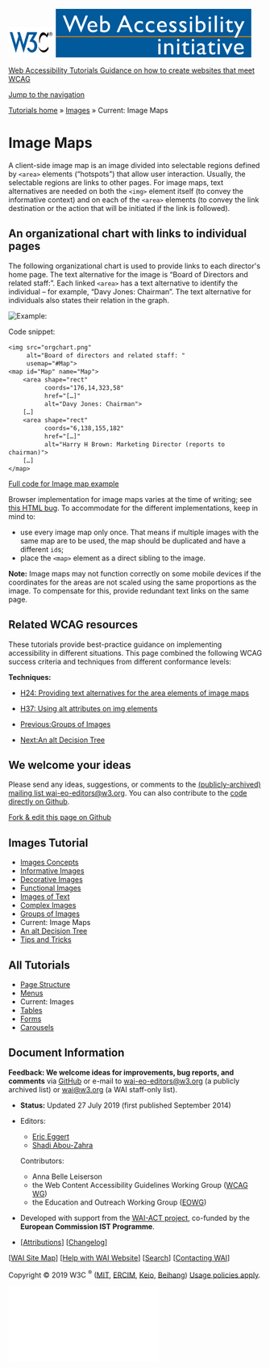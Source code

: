 [<img src="../../img/w3c-bde9a11f.svg" alt="W3C" width="90" />](http://w3.org/) <a href="http://w3.org/WAI/" class="wai"><img src="../../img/wai-590850fc.svg" alt="Web Accessibility Initiative" /></a>

[Web Accessibility Tutorials <span class="subheading">Guidance on how to create websites that meet WCAG</span>](../../)

<a href="#nav" class="btn btn-jump">Jump to the navigation</a>

<span class="home">[<span class="count"></span><span class="txt">Tutorials home</span>](../../)</span> <span class="icon icon-chevron-right"></span><span class="visuallyhidden">»</span> <span class="other"> [<span class="count"></span><span class="txt">Images</span>](../) <span class="icon icon-chevron-right"></span><span class="visuallyhidden">»</span> <span class="current-a"><span class="count"></span><span class="txt"><span class="visuallyhidden">Current: </span>Image Maps</span></span> </span>

Image Maps
==========

A client-side image map is an image divided into selectable regions defined by `<area>` elements (“hotspots”) that allow user interaction. Usually, the selectable regions are links to other pages. For image maps, text alternatives are needed on both the `<img>` element itself (to convey the informative context) and on each of the `<area>` elements (to convey the link destination or the action that will be initiated if the link is followed).

An organizational chart with links to individual pages
------------------------------------------------------

The following organizational chart is used to provide links to each director's home page. The text alternative for the image is “Board of Directors and related staff:”. Each linked `<area>` has a text alternative to identify the individual – for example, “Davy Jones: Chairman”. The text alternative for individuals also states their relation in the graph.

![Example:](../../img/orgchart-b583d8ff.png)

Code snippet:

    <img src="orgchart.png"
         alt="Board of directors and related staff: "
         usemap="#Map">
    <map id="Map" name="Map">
        <area shape="rect"
              coords="176,14,323,58"
              href="[…]"
              alt="Davy Jones: Chairman">
        […]
        <area shape="rect"
              coords="6,138,155,182"
              href="[…]"
              alt="Harry H Brown: Marketing Director (reports to chairman)">
        […]
    </map>

[Full code for Image map example](../examples/imagemap/)

Browser implementation for image maps varies at the time of writing; see [this HTML bug](https://lists.w3.org/Archives/Public/public-html-bugzilla/2015Jan/0020.html). To accommodate for the different implementations, keep in mind to:

-   use every image map only once. That means if multiple images with the same map are to be used, the map should be duplicated and have a different `id`s;
-   place the `<map>` element as a direct sibling to the image.

**Note:** Image maps may not function correctly on some mobile devices if the coordinates for the areas are not scaled using the same proportions as the image. To compensate for this, provide redundant text links on the same page.

Related WCAG resources
----------------------

These tutorials provide best-practice guidance on implementing accessibility in different situations. This page combined the following WCAG success criteria and techniques from different conformance levels:

**Techniques:**

-   [H24: Providing text alternatives for the area elements of image maps](https://www.w3.org/WAI/WCAG21/Techniques/html/H24)
-   [H37: Using alt attributes on img elements](https://www.w3.org/WAI/WCAG21/Techniques/html/H37)

-   [<span class="count"></span><span class="txt"><span class="dir">Previous:</span><span class="title">Groups of Images</span></span>](../groups/)
-   [<span class="count"></span><span class="txt"><span class="dir">Next:</span><span class="title">An alt Decision Tree</span></span>](../decision-tree/)

We welcome your ideas
---------------------

Please send any ideas, suggestions, or comments to the [(publicly-archived) mailing list wai-eo-editors@w3.org](mailto:wai-eo-editors@w3.org?subject=%5BTutorial%20Feedback%5D). You can also contribute to the [code directly on Github](https://github.com/w3c/wai-tutorials).

<a href="https://github.com/w3c/wai-tutorials/blob/master/source/images/imagemap.html.erb.md" class="btn">Fork &amp; edit this page on Github</a>

Images Tutorial
---------------

-   [<span class="count"></span><span class="txt">Images Concepts</span>](../)
-   [<span class="count"></span><span class="txt">Informative Images</span>](../informative/)
-   [<span class="count"></span><span class="txt">Decorative Images</span>](../decorative/)
-   [<span class="count"></span><span class="txt">Functional Images</span>](../functional/)
-   [<span class="count"></span><span class="txt">Images of Text</span>](../textual/)
-   [<span class="count"></span><span class="txt">Complex Images</span>](../complex/)
-   [<span class="count"></span><span class="txt">Groups of Images</span>](../groups/)
-   <span class="current-a"><span class="count"></span><span class="txt"><span class="visuallyhidden">Current: </span>Image Maps</span></span>
-   [<span class="count"></span><span class="txt">An alt Decision Tree</span>](../decision-tree/)
-   [<span class="count"></span><span class="txt">Tips and Tricks</span>](../tips/)

All Tutorials
-------------

-   [<span class="count"></span><span class="txt">Page Structure</span>](../../page-structure/)
-   [<span class="count"></span><span class="txt">Menus</span>](../../menus/)
-   <span class="current-a"><span class="count"></span><span class="txt"><span class="visuallyhidden">Current: </span>Images</span></span>
-   [<span class="count"></span><span class="txt">Tables</span>](../../tables/)
-   [<span class="count"></span><span class="txt">Forms</span>](../../forms/)
-   [<span class="count"></span><span class="txt">Carousels</span>](../../carousels/)

Document Information
--------------------

**Feedback: We welcome ideas for improvements, bug reports, and comments** via [GitHub](https://github.com/w3c/wai-tutorials) or e-mail to <wai-eo-editors@w3.org> (a publicly archived list) or <wai@w3.org> (a WAI staff-only list).

-   **Status:** Updated 27 July 2019 (first published September 2014)
-   Editors:
    -   [Eric Eggert](https://www.w3.org/People/yatil/)
    -   [Shadi Abou-Zahra](https://www.w3.org/People/shadi/)

    Contributors:
    -   Anna Belle Leiserson
    -   the Web Content Accessibility Guidelines Working Group ([WCAG WG](https://www.w3.org/WAI/GL/))
    -   the Education and Outreach Working Group ([EOWG](https://www.w3.org/WAI/EO/))

-   Developed with support from the [WAI-ACT project](https://www.w3.org/WAI/ACT/), co-funded by the **European Commission IST Programme**.
-   \[[<span class="count"></span><span class="txt">Attributions</span>](../../attributions/)\] \[[<span class="count"></span><span class="txt">Changelog</span>](../../changelog/)\]

\[[WAI Site Map](https://www.w3.org/WAI/sitemap.html)\] \[[Help with WAI Website](https://www.w3.org/WAI/sitehelp.html)\] \[[Search](https://www.w3.org/WAI/search.php)\] \[[Contacting WAI](https://www.w3.org/WAI/contacts)\]

Copyright © 2019 W3C <sup>®</sup> ([MIT](http://www.csail.mit.edu/), [ERCIM](http://www.ercim.eu/), [Keio](http://www.keio.ac.jp/), [Beihang](http://ev.buaa.edu.cn/)) [Usage policies apply](/Consortium/Legal/ipr-notice).

![](//www.w3.org/analytics/piwik/piwik.php?idsite=328)
